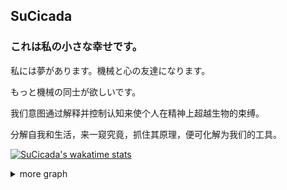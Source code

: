 ## SuCicada
### これは私の小さな幸せです。

私には夢があります。機械と心の友達になります。 

もっと機械の同士が欲しいです。



我们意图通过解释并控制认知来使个人在精神上超越生物的束缚。  

分解自我和生活，来一窥究竟，抓住其原理，便可化解为我们的工具。

<!-- <a href="https://wakatime.com"><img src="https://wakatime.com/share/@SuCicada/5efc4132-7d2d-4f40-bd9b-a21a5b8e9a42.png" /></a> -->
 [![SuCicada's wakatime stats](https://github-readme-stats.vercel.app/api/wakatime?username=SuCicada&layout=compact&range=last_7_days)](https://wakatime.com/@SuCicada) 


<details>
<summary> more graph </summary>
| ![SuCicada's GitHub stats](https://github-readme-stats.vercel.app/api?username=SuCicada&show_icons=true&theme=default) | |
| ------------------------------------------------------------ | ------------------------------------------------------------ |

~~[请加入我们](https://sucicada.github.io)~~

[![wakatime](https://wakatime.com/badge/user/3fc02189-032a-48aa-9fc5-2a62f91ef4f9.svg)](https://wakatime.com/@SuCicada)

[![Netlify Status](https://api.netlify.com/api/v1/badges/19a619d9-7f66-48a0-b581-997ccec9ae30/deploy-status)](https://app.netlify.com/sites/sucicada/deploys)

[![android.sucicada.github.io](https://github.com/SuCicada/android.sucicada.github.io/actions/workflows/main.yml/badge.svg)](https://github.com/SuCicada/android.sucicada.github.io/actions/workflows/main.yml)

[![myhome2](https://github.com/pengeman/myhome2/actions/workflows/main.yml/badge.svg)](https://github.com/pengeman/myhome2/actions/workflows/main.yml)

[![Deploy Hugo](https://github.com/SuCicada/mysite-hugo/actions/workflows/gh-pages.yml/badge.svg)](https://github.com/SuCicada/mysite-hugo/actions/workflows/gh-pages.yml)
  
[![Top Langs](https://github-readme-stats.vercel.app/api/top-langs/?username=SuCicada&layout=compact)](https://github.com/SuCicada)

</details>
